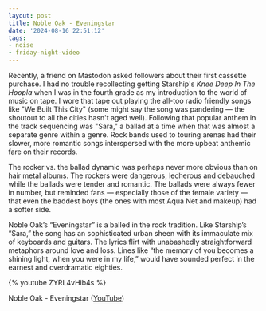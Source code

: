 ```yaml
---
layout: post
title: Noble Oak - Eveningstar
date: '2024-08-16 22:51:12'
tags:
- noise
- friday-night-video
---
```


Recently, a friend on Mastodon asked followers about their first cassette purchase. I had no trouble recollecting getting Starship's *Knee Deep In The Hoopla* when I was in the fourth grade as my introduction to the world of music on tape. I wore that tape out playing the all-too radio friendly songs like "We Built This City" (some might say the song was pandering — the shoutout to all the cities hasn't aged well). Following that popular anthem in the track sequencing was "Sara," a ballad at a time when that was almost a separate genre within a genre. Rock bands used to touring arenas had their slower, more romantic songs interspersed with the more upbeat anthemic fare on their records. 

The rocker vs. the ballad dynamic was perhaps never more obvious than on hair metal albums. The rockers were dangerous, lecherous and debauched while the ballads were tender and romantic. The ballads were always fewer in number, but reminded fans — especially those of the female variety — that even the baddest boys (the ones with most Aqua Net and makeup) had a softer side. 

<!--more-->

Noble Oak’s “Eveningstar” is a balled in the rock tradition. Like Starship’s “Sara,” the song has an sophisticated urban sheen with its immaculate mix of keyboards and guitars. The lyrics flirt with unabashedly straightforward metaphors around love and loss. Lines like “the memory of you becomes a shining light, when you were in my life,” would have sounded perfect in the earnest and overdramatic eighties. 

{% youtube ZYRL4vHib4s %}

Noble Oak - Eveningstar ([YouTube](https://youtu.be/ZYRL4vHib4s?si=CnfKobHXyALLRFy1))



